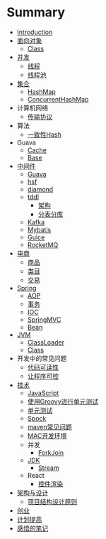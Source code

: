 # Summary

* [Introduction](README.md)
* [面向对象](面向对象.md)
    * [Class](Class.md)
* [并发](并发.md)
    * [线程](线程.md)
    * [线程池](线程池.md)
* [集合](集合.md)
    * [HashMap](HashMap.md)
    * [ConcurrentHashMap](ConcurrentHashMap.md)
* 计算机网络
    * [传输协议](传输协议.md)
* 算法
    * [一致性Hash](算法/一致性Hash.md)
* Guava
    * [Cache](Cache.md)
    * [Base](base.md)
* [中间件](中间件/中间件.md)
    * [Guava](中间件/guava.md)
    * [hsf](中间件/hsf.md)
    * [diamond](中间件/diamond.md)
    * [tddl](中间件/tddl.md)
        * [架构](架构.md)
        * [分表分库](分表分库.md)
    * [Kafka](中间件/Kafka.md)
    * [Mybatis](中间件/Mybatis.md)
    * [Guice](Guice/Guice.md)
    * [RocketMQ](中间件/RocketMQ.md)
* [电商](电商/电商.md)
    * [商品](电商/商品.md)
    * [类目](电商/类目.md)
    * [交易](交易.md)
* [Spring](Spring/README.md)
    * [AOP](Spring/AOP.md)
    * [事务](Spring/事务.md)
    * [IOC](Spring/IOC.md)
    * [SpringMVC](Spring/SpringMVC.md)
    * [Bean](Spring/Bean.md)
* [JVM](JVM/README.md)
    * [ClassLoader](JVM/ClassLoader.md)
    * [Class](JVM/Class.md)
* 开发中的常见问题
    * [代码可读性](开发中常见问题/代码可读性.md)
    * [让程序可控](开发中常见问题/让程序可控.md)
* [技术](技术/技术.md)
    * [JavaScript](javascript.md)
    * [使用Groovy进行单元测试](技术/使用Groovy进行单元测试.md)
    * [单元测试](技术/单元测试.md)
    * [Spock](技术/Spock.md)
    * [maven常见问题](技术/maven常见问题.md)
    * [MAC开发环境](技术/MAC开发环境.md)
    * 并发
        * [ForkJoin](技术/并发/ForkJoin.md)
    * [JDK](技术/jdk.md)
        * [Stream](技术/JDK/Stream.md)
    * React
        * [控件渲染](技术/React/基础知识.md)
* [架构与设计](架构与设计.md)
    * [项目结构设计原则](架构与设计/项目结构设计原则.md)
* [创业](创业.md)
* [计划提高](计划提高.md)
* [感悟的笔记](感悟的笔记.md)

